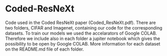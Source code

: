 # Coded-ResNeXt
Code used in the  Coded ResNeXt paper (Coded_ResNeXt.pdf). There are two folders, CIFAR and Imagenet, containing our code for the corresponding datasets. 
To train our models we used the accelarators of Google COLAB. Therefore we include also in each folder a jupiter notebook which gives the possibility to be open by Google COLAB. More information for each dataset on the README.md file of each folder.
